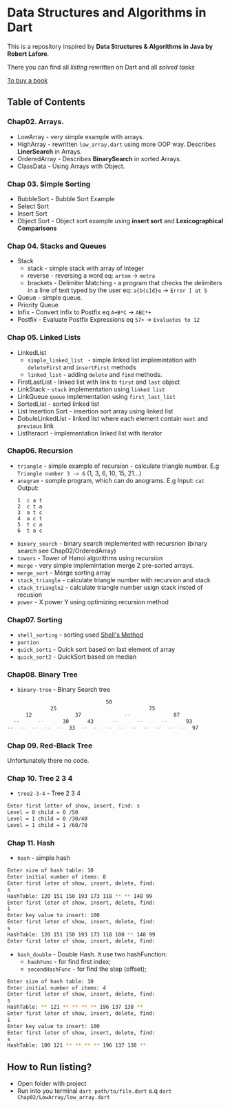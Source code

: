# Data Structures and Algorithms in Dart

This is a repository inspired by **Data Structures & Algorithms in Java by Robert Lafore**.

There you can find all _listing_ rewritten on Dart and all _solved tasks_

[To buy a book](https://www.amazon.com/Data-Structures-Algorithms-Java-2nd/dp/0672324539)

## Table of Contents
### Chap02. Arrays.
  - LowArray - very simple example with arrays. 
  - HighArray - rewritten `low_array.dart` using more OOP way. Describes **LinerSearch** in Arrays.
  - OrderedArray - Describes **BinarySearch** in sorted Arrays.
  - ClassData - Using Arrays with Object.
### Chap 03. Simple Sorting
  - BubbleSort - Bubble Sort Example
  - Select Sort
  - Insert Sort
  - Object Sort - Object sort example using **insert sort** and **Lexicographical Comparisons**
### Chap 04. Stacks and Queues
  - Stack
    - stack - simple stack with array of integer
    - reverse - reversing a word eq: `artem` -> `metra`
    - brackets - Delimiter Matching - a program that checks the delimiters in a line of text typed by the user eq: `a{b(c]d}e` -> `Error ] at 5`
  - Queue - simple queue.
  - Priority Queue
  - Infix - Convert Infix to Postfix eq `A+B*C` -> `ABC*+`
  - Postfix - Evaluate Postfix Expressions eq `57+` -> `Evaluates to 12`
### Chap 05. Linked Lists
  - LinkedList
    - `simple_linked_list ` - simple linked list implemintation with `deleteFirst` and `insertFirst` methods
    - `linked_list` - adding `delete` and `find` methods.
  - FirstLastList - linked list with link to `first` and `last` object
  - LinkStack - `stack` implementation using `linked list`
  - LinkQueue `queue` implementation using `first_last_list`
  - SortedList - sorted linked list
  - List Insertion Sort - insertion sort array using linked list
  - DobuleLinkedList - linked list where each element contain `next` and `previous` link
  - ListIteraort - implementation linked list with iterator 
### Chap06. Recursion
  - `triangle` - simple example of recursion - calculate triangle number. E.g `Triangle number 3 -> 6` (1, 3, 6, 10, 15, 21...)
  - `anagram` - somple program, which can do anograms. 
    E.g Input: `cat`
    Output:
    ```
    1  c a t
    2  c t a
    3  a t c
    4  a c t
    5  t c a
    6  t a c
    ```
  - `binary_search` - binary search implemented with recursrion (binary search see Chap02/OrderedArray)
  - `towers` - Tower of Hanoi algorithms using recursion
  - `merge` - very simple implemintation merge 2 pre-sorted arrays.
  - `merge_sort` - Merge sorting array
  - `stack_triangle` - calculate triangle number with recursion and stack
  - `stack_triangle2` - calculate triangle number usign stack insted of recusion
  - `power` - X power Y using optimizing recursion method
### Chap07. Sorting
  - `shell_sorting` - sorting used [Shell's Method](https://en.wikipedia.org/wiki/Shellsort)
  - `partion`
  - `quick_sort1` - Quick sort based on last element of array
  - `quick_sort2` - QuickSort based on median
### Chap08. Binary Tree
  - `binary-tree` - Binary Search tree
  ```bash
                                  50
                25                              75
        12              37              --              87
    --      --      30      43      --      --      --      93
  --  --  --  --  --  33  --  --  --  --  --  --  --  --  --  97
  ```
### Chap 09. Red-Black Tree
  Unfortunately there no code.
### Chap 10. Tree 2 3 4
  - `tree2-3-4` - Tree 2 3 4
  ```bash
  Enter first letter of show, insert, find: s
  Level = 0 child = 0 /50
  Level = 1 child = 0 /30/40
  Level = 1 child = 1 /60/70
  ```    
### Chap 11. Hash
- `hash` - simple hash

```bash
Enter size of hash table: 10
Enter initial number of items: 8
Enter first leter of show, insert, delete, find: 
s
HashTable: 120 151 150 193 173 118 ** ** 148 99 
Enter first leter of show, insert, delete, find: 
i
Enter key value to insert: 100
Enter first leter of show, insert, delete, find: 
s
HashTable: 120 151 150 193 173 118 100 ** 148 99 
Enter first leter of show, insert, delete, find: 
```

- `hash_double` - Double Hash. It use two hashFunction:
    - `hashFunc` - for find first index;
    - `secondHashFunc` - for find the step (offset); 

```bash
Enter size of hash table: 10
Enter initial number of items: 4
Enter first leter of show, insert, delete, find: 
s
HashTable: ** 121 ** ** ** ** 196 137 138 ** 
Enter first leter of show, insert, delete, find: 
i
Enter key value to insert: 100
Enter first leter of show, insert, delete, find: 
s
HashTable: 100 121 ** ** ** ** 196 137 138 ** 
```


## How to Run listing?

- Open folder with project
- Run into you terminal `dart path/to/file.dart` e.q `dart Chap02/LowArray/low_array.dart `
